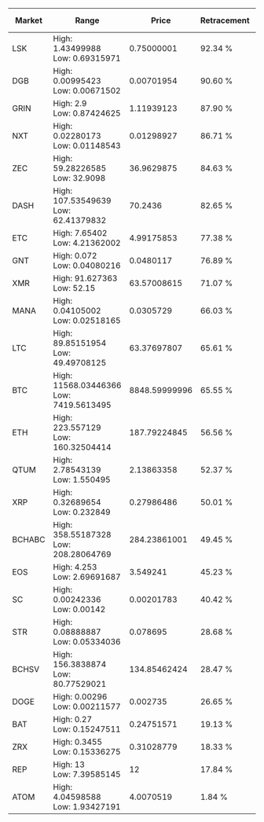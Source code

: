 | Market | Range | Price| Retracement | Doubles to 50% |
| --- | --- | --- | --- | --- |
| LSK | High: 1.43499988<br />Low: 0.69315971 | 0.75000001 | 92.34 % | 1.42 |
| DGB | High: 0.00995423<br />Low: 0.00671502 | 0.00701954 | 90.60 % | 1.19 |
| GRIN | High: 2.9<br />Low: 0.87424625 | 1.11939123 | 87.90 % | 1.69 |
| NXT | High: 0.02280173<br />Low: 0.01148543 | 0.01298927 | 86.71 % | 1.32 |
| ZEC | High: 59.28226585<br />Low: 32.9098 | 36.9629875 | 84.63 % | 1.25 |
| DASH | High: 107.53549639<br />Low: 62.41379832 | 70.2436 | 82.65 % | 1.21 |
| ETC | High: 7.65402<br />Low: 4.21362002 | 4.99175853 | 77.38 % | 1.19 |
| GNT | High: 0.072<br />Low: 0.04080216 | 0.0480117 | 76.89 % | 1.17 |
| XMR | High: 91.627363<br />Low: 52.15 | 63.57008615 | 71.07 % | 1.13 |
| MANA | High: 0.04105002<br />Low: 0.02518165 | 0.0305729 | 66.03 % | 1.08 |
| LTC | High: 89.85151954<br />Low: 49.49708125 | 63.37697807 | 65.61 % | 1.10 |
| BTC | High: 11568.03446366<br />Low: 7419.5613495 | 8848.59999996 | 65.55 % | 1.07 |
| ETH | High: 223.557129<br />Low: 160.32504414 | 187.79224845 | 56.56 % | 1.02 |
| QTUM | High: 2.78543139<br />Low: 1.550495 | 2.13863358 | 52.37 % | 1.01 |
| XRP | High: 0.32689654<br />Low: 0.232849 | 0.27986486 | 50.01 % | 1.00 |
| BCHABC | High: 358.55187328<br />Low: 208.28064769 | 284.23861001 | 49.45 % | 0.00 |
| EOS | High: 4.253<br />Low: 2.69691687 | 3.549241 | 45.23 % | 0.00 |
| SC | High: 0.00242336<br />Low: 0.00142 | 0.00201783 | 40.42 % | 0.00 |
| STR | High: 0.08888887<br />Low: 0.05334036 | 0.078695 | 28.68 % | 0.00 |
| BCHSV | High: 156.3838874<br />Low: 80.77529021 | 134.85462424 | 28.47 % | 0.00 |
| DOGE | High: 0.00296<br />Low: 0.00211577 | 0.002735 | 26.65 % | 0.00 |
| BAT | High: 0.27<br />Low: 0.15247511 | 0.24751571 | 19.13 % | 0.00 |
| ZRX | High: 0.3455<br />Low: 0.15336275 | 0.31028779 | 18.33 % | 0.00 |
| REP | High: 13<br />Low: 7.39585145 | 12 | 17.84 % | 0.00 |
| ATOM | High: 4.04598588<br />Low: 1.93427191 | 4.0070519 | 1.84 % | 0.00 |
